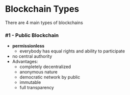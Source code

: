 # Blockchain Types

There are 4 main types of blockchains

### #1 - Public Blockchain

- __permissionless__
    - everybody has equal rights and ability to participate
- no central authority
- Advantages:
    - completely decentralized
    - anonymous nature
    - democratic network by public
    - immutable
    - full transparency